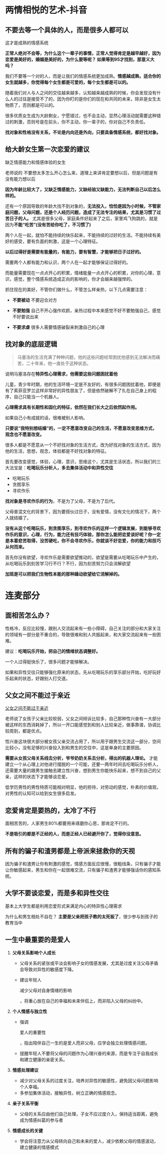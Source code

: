 # 两情相悦的艺术-抖音

## 不要去等一个具体的人，而是很多人都可以

这才是成熟的情感系统

**正常人绝对不会等，为什么这个一辈子的事情，正常人觉得肯定是越早越好，因为恋爱是美好的，婚姻是美好的，为什么要等呢？ 如果等到95才找到，那意义大吗？**

我们不要等一个对的人，而是让我们的情感系统更加成熟。**情感越成熟，适合你的女生就越多，你觉得每个女生都是可爱的，每个女生都是可以的。**

随着我们对人与人之间的交往越来越多，认知越来越成熟的时候，你会发现没有什么人的过往是接受不了的，因为你盯的是你们的现在和共同的未来，除非是女生太物质了，否则都是可以的。

很多优质女生成为大龄剩女，宁愿错过，也不会主动，显然心理活动就需要这种错过的刺激，否则号是在前头，你不主动，你一辈子的，你对自己不负责任。

**找对象和性格没有关系，不论是内向还是外向，只要具备情感系统，都好找对象。**



## 给大龄女生第一次恋爱的建议

缺乏情感能力和情感体验的女生



老师说的 不要想太多怎么开心怎么来，道理上来讲肯定要想以后，但是问题是有没有能力想以后

**因为年龄比较大了，又缺乏情感能力，又缺经验又缺能力，无法判断自己以后怎么样的。**

还有一个原因导致的年龄大找不到对象的，**无法投入，恰恰是因为小时候，不管家庭问题，父母问题，还是个人经历问题，造成了无法专注的结果，尤其是习惯了过苦日子的人。**  尤其是很多父母，家庭条件好起来了之后，家里鸡飞狗跳的，就是因为**不能“吃苦”(没有苦给你吃了，不习惯了)** 

两个人在一起，就怕不能持续的快乐起来，不能持续的过好的生活。不能持续有美好的感受，要有负面的刺激，这是一个心理特征。

**以后过得好是需要有能量的，有能力，要有智慧，才能够把日子过好的。**

需要两个人都有能力和认识，两个人在一起才能够保证过得好的。

而能量需要现在一点点开心的积累，情绪能量一点点开心的积累，对你的心理，意识，感觉，整个情感系统造成正向的影响的，你才会越来越强悍的。

抓住现在的美好，不管你们做什么，不管怎么样亲热，以下几点需要注意：

- **不要被动** 不要迎合对方

- **不要勉强** 自己不开心强作欢颜，亲热过程中本来感觉不好不要勉强自己，感觉不好要说出来

- **不要求虐** 很多人需要情感破裂来刺激自己的心理



## 找对象的底层逻辑

> 马塞洛的生活充满了种种问题，他的这些问题经常困扰他感到无法解决而痛苦，二十年来，他一直处于这种状态。

说明马塞洛存在**特异性心理需求，他需要这些问题困扰着他**

儿童，青少年时期，他的生活环境一定是不友好的，有很多问题困扰着他，即便是有了索菲亚罗兰这样非常好的异性朋友了，但是依然破解不了扎在自己身上的程序，自己只能当一个机器人。

**心理需求具有长期性和固化的特征，依然在我们长大之后依然起作用。**

如果自己小有成就的话，很难被别人影响。

**只要说“我特别想结婚”的，一定不愿意改变自己的生活，不愿意改变思维方式，观念也不愿意改变。**

很多人都是不愿意从一个不好找对象的生活方式，改为好找对象的生活方式，因为他的生活，思想，观念，体验都是不好找对象的特征。

首先要改变感觉，体验，心理，意识，思维这个，尤其是生活状态，所以我们的三大法宝是：**吃喝玩乐分析人，多去集体活动中和异性交往**

- 吃喝玩乐
- 贪图享乐
- 寻欢作乐

**找对象是寻欢作乐的行为**，不是为了父母，不是为了后代。

父母普混文化的背景下，因为要搭伙过日子，没有爱情，没有文化的情况下，两个人就结婚了。

**没有从这个吃喝玩乐，到贪图享乐，到寻欢作乐的这样一个逻辑发展，到能够寻欢作乐的意识，心理，行为，能力还有技巧体验，那你怎么能把恋爱谈好呢？你一定是本着悲苦取得，没苦硬吃，你不会寻欢作乐，你就谈不好恋爱，你的能力和技巧从何而来。**

首先你没有欲望，寻欢作乐是需要欲望推动的，欲望是需要从吃喝玩乐中产生的，从吃喝玩乐到刻苦学习行不行？不行，因为刻苦努力只会消解欲望

**加班是可以把我们生物性本能的那种躁动欲望给它消解掉的。**



# 连麦部分

## 面相苦怎么办？

性格冷，反应比较慢，跟别人交流起来有一些小障碍，自己关注的部分和大家关注的领域有一部分是不重合的，导致很难和别人共振起来，和大家交流起来有一些困难。

建议：**吃喝玩乐开始，把自己的情绪状态调整好。**

一个人过得挺快乐了，很多问题才能够解决。

如果和异性交往只能够强化原来的状态，先从吃喝玩乐的享乐部分开始，吃好玩好乐起来的状态，好跟别人打交道。



## 父女之间不能过于亲近

[父女之间不能过于亲近](https://v.douyin.com/pbNwSchdxZ8/) 

老师说了女孩子父亲比较软弱，父女之间倾诉比较多，自己那种性兴奋有一大部分被这样的东西消耗掉了，所以一开口能感觉到和别人比较亲近，做事靠谱，协调比较周到，都是优点。

性兴奋这块很大部分被女孩父亲交流占用了，所以用于跟男生交流这一部分，空间比较小，没有足够的兴奋投入到和男生的交往中，这是单身的主要原因。

**需要从女孩父母关系线去分析，爷爷奶奶关系去分析，得出的机器人理论。** 才能建立一个从心理上对他进行摆脱的一个可能，还要一两年时间去吃喝玩乐分析人，还需要大量的跟男生接触去建立性兴奋，想到男生你能快乐起来，想不到自己的父亲，这样的状态下才能够谈恋爱。

低学历男性的男性特质可能相对明显，他的担待，对劳动的感觉，朴素的价值观，对男性的认知可以给到女生很多启发。



## 恋爱肯定是要热的，太冷了不行

面相苦苦的，人家男生80%都要用来琢磨你心思，那肯定不行的。

**不是吸引的都是不正经的人，而是正经人已经避开你了，觉得你没意思。**



## 所有的骗子和渣男都是上帝派来拯救你的天视

因为骗子和渣男让你有刺激的感觉，情感方面反应很慢，很粗线条，只有骗子才能让你敏感起来，男生和你在一起很难交流，只有骗子和渣男才能够强话你的感知系统。



## 大学不要谈恋爱，而是多和异性交往

基本上大学生都是利用恋爱形式来满足内心的特异性心理需求

为什么和男生相处不自在？ **主要是父亲把孩子教的太死板了**，很少参与到孩子的教育当中



## 一生中最重要的是爱人

1. **父母关系影响个人成长**

   - 父母关系的紧张或平淡会影响子女的情感发展，尤其是过度关注父母矛盾会导致对异性的敏感度下降。

   - 建议年轻人

     减少父母对自身情绪的影响

     ，将重心放在自己的幸福和未来伴侣上，而非陷入父母的纠纷中。

2. **个人情感与独立性**

   - 强调

     爱人的重要性

     ，指出陪伴自己一生的是爱人而非父母，应学会独立处理情感问题。

   - 提醒年轻人不要将父母的问题作为心理兴奋的来源，而是专注于自我成长和建立健康的亲密关系。

3. **情感处理建议**

   - 减少对父母关系的过度关注，培养对异性的敏感性，避免因父母问题影响个人幸福。
   - 多参加集体活动，接触异性，树立正确的情感观念。

4. **亲子关系平衡**

   - 父母的关系应由他们自己处理，子女不应过度介入，保持适当距离，避免成为情感纠葛的参与者

5. **情感成长的关键**

   - 学会将注意力从父母转向自己和未来的爱人，减少依赖父母的情感波动，建立健康的情感模式